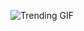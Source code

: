 
<!-- GIF_SECTION -->
![Trending GIF](https://media4.giphy.com/media/v1.Y2lkPThiYjIxNzcyM2k1ZmRkczM5dHJjbTYzb2Y4N2lrbnBwaXY2aGpydnk5eTVhaWptOSZlcD12MV9naWZzX3NlYXJjaCZjdD1n/A06UFEx8jxEwU/giphy.gif)
<!-- END_GIF_SECTION -->
